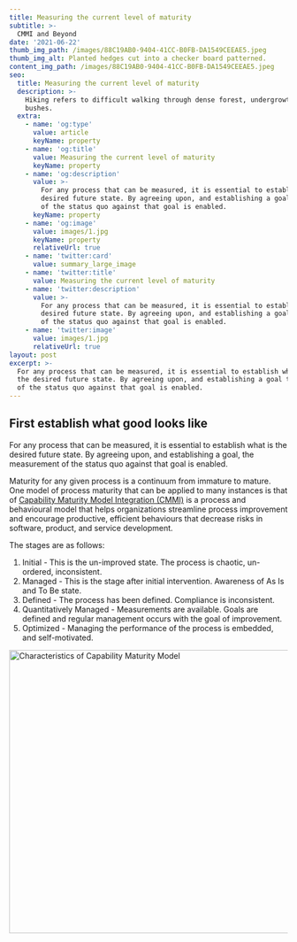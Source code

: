 ```yaml
---
title: Measuring the current level of maturity
subtitle: >-
  CMMI and Beyond
date: '2021-06-22'
thumb_img_path: /images/88C19AB0-9404-41CC-B0FB-DA1549CEEAE5.jpeg
thumb_img_alt: Planted hedges cut into a checker board patterned.
content_img_path: /images/88C19AB0-9404-41CC-B0FB-DA1549CEEAE5.jpeg
seo:
  title: Measuring the current level of maturity
  description: >-
    Hiking refers to difficult walking through dense forest, undergrowth, or
    bushes.
  extra:
    - name: 'og:type'
      value: article
      keyName: property
    - name: 'og:title'
      value: Measuring the current level of maturity
      keyName: property
    - name: 'og:description'
      value: >-
        For any process that can be measured, it is essential to establish what is the 
        desired future state. By agreeing upon, and establishing a goal the measurement
        of the status quo against that goal is enabled.
      keyName: property
    - name: 'og:image'
      value: images/1.jpg
      keyName: property
      relativeUrl: true
    - name: 'twitter:card'
      value: summary_large_image
    - name: 'twitter:title'
      value: Measuring the current level of maturity
    - name: 'twitter:description'
      value: >-
        For any process that can be measured, it is essential to establish what is the 
        desired future state. By agreeing upon, and establishing a goal the measurement
        of the status quo against that goal is enabled.
    - name: 'twitter:image'
      value: images/1.jpg
      relativeUrl: true
layout: post
excerpt: >-
  For any process that can be measured, it is essential to establish what is
  the desired future state. By agreeing upon, and establishing a goal the measurement
  of the status quo against that goal is enabled.
---
```

## First establish what good looks like

For any process that can be measured, it is essential to establish what is the desired future state. By agreeing upon, and establishing a goal, the measurement of the status quo against that goal is enabled.

Maturity for any given process is a continuum from immature to mature. One model of process maturity that can be applied to many instances is that of [Capability Maturity Model Integration (CMMI)](https://en.wikipedia.org/wiki/Capability_Maturity_Model_Integration) is a process and behavioural model that helps organizations streamline process improvement and encourage productive, efficient behaviours that decrease risks in software, product, and service development.

The stages are as follows: <br>
1. Initial - This is the un-improved state. The process is chaotic, un-ordered, inconsistent.<br>
2. Managed - This is the stage after initial intervention. Awareness of As Is and To Be state.<br>
3. Defined - The process has been defined. Compliance is inconsistent. <br>
4. Quantitatively Managed - Measurements are available. Goals are defined and regular management occurs with the goal of improvement.<br>
5. Optimized - Managing the performance of the process is embedded, and self-motivated. <br>

<a title="Sally Godfrey, Public domain, via Wikimedia Commons" href="https://commons.wikimedia.org/wiki/File:Characteristics_of_Capability_Maturity_Model.svg"><img width="512" alt="Characteristics of Capability Maturity Model" src="https://upload.wikimedia.org/wikipedia/commons/thumb/e/ec/Characteristics_of_Capability_Maturity_Model.svg/512px-Characteristics_of_Capability_Maturity_Model.svg.png"></a>

<script async data-uid="468243fd3f" src="https://tremendous-creator-7485.ck.page/468243fd3f/index.js"></script>
